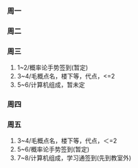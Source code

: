 ### 周一
### 周二
### 周三
1. 1~2/概率论手势签到(暂定)
2. 3~4/毛概点名，楼下等，代点，<=2
3. 5~6/计算机组成，暂未定
### 周四
### 周五
1. 3~4/毛概点名，楼下等，代点，＜=2
2. 5~6/概率论手势签到(暂定)
3. 7~8/计算机组成，学习通签到(先到教室外)